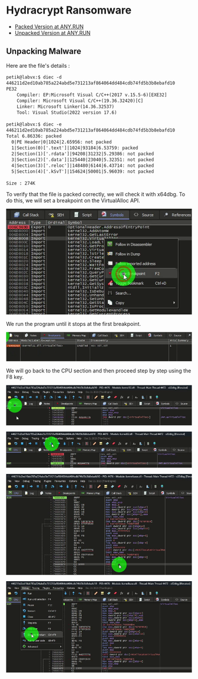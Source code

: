# Hydracrypt Ransomware

* [Packed Version at ANY.RUN](https://app.any.run/tasks/d233b1e6-5a71-4ff4-b07a-a537e58f9b1c)
* [Unpacked Version at ANY.RUN](https://app.any.run/tasks/d46b69f6-215d-4d04-845d-e208f7674864)

## Unpacking Malware

Here are the file's details :

```
petik@labvx:$ diec -d 446211d2ed10ab785a224abd5e731213af864064dd484cdb74fd5b3b8ebafd10
PE32
    Compiler: EP:Microsoft Visual C/C++(2017 v.15.5-6)[EXE32]
    Compiler: Microsoft Visual C/C++(19.36.32420)[C]
    Linker: Microsoft Linker(14.36.32537)
    Tool: Visual Studio(2022 version 17.6)

petik@labvx:$ diec -e 446211d2ed10ab785a224abd5e731213af864064dd484cdb74fd5b3b8ebafd10
Total 6.86336: packed
  0|PE Header|0|1024|2.65956: not packed
  1|Section(0)['.text']|1024|93184|6.53759: packed
  2|Section(1)['.rdata']|94208|31232|5.29386: not packed
  3|Section(2)['.data']|125440|23040|5.32351: not packed
  4|Section(3)['.reloc']|148480|6144|6.43714: not packed
  5|Section(4)['.kSvT']|154624|50001|5.96039: not packed

Size : 274K
```
To verify that the file is packed correctly, we will check it with x64dbg. To do this, we will set a breakpoint on the VirtualAlloc API.

![bp-virtualalloc](/images/hydracrypt/bp-virtualalloc.png)

We run the program until it stops at the first breakpoint.

![first-bp-alloc](/images/hydracrypt/first-bp-alloc.png)

We will go back to the CPU section and then proceed step by step using the F8 key.

![go-cpu](/images/hydracrypt/go-cpu.png)

![end-virtualalloc](/images/hydracrypt/end-virtualloc-01.png)

![end-virtualalloc](/images/hydracrypt/end-virtualloc-02.png)

![end-virtualalloc](/images/hydracrypt/end-virtualloc-03.png)

